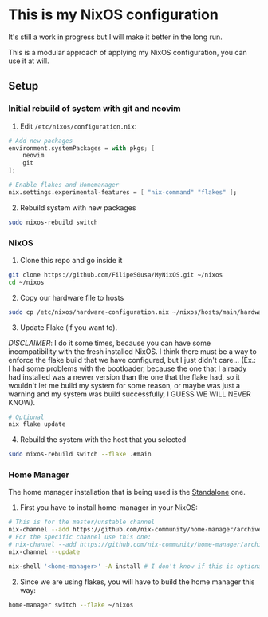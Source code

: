 # This is my NixOS configuration

It's still a work in progress but I will make it better in the long run.

This is a modular approach of applying my NixOS configuration, you can use it at will.

## Setup

### Initial rebuild of system with git and neovim

1. Edit `/etc/nixos/configuration.nix`:

```nix
# Add new packages
environment.systemPackages = with pkgs; [
    neovim
    git
];

# Enable flakes and Homemanager
nix.settings.experimental-features = [ "nix-command" "flakes" ];
```

2. Rebuild system with new packages

```bash
sudo nixos-rebuild switch
```

### NixOS

1. Clone this repo and go inside it

```bash
git clone https://github.com/FilipeS0usa/MyNixOS.git ~/nixos
cd ~/nixos
```

2. Copy our hardware file to hosts

```bash
sudo cp /etc/nixos/hardware-configuration.nix ~/nixos/hosts/main/hardware-configuration.nix
```

3. Update Flake (if you want to).

_*DISCLAIMER*_: I do it some times, because you can have some incompatibility with the fresh installed NixOS. I think there must be a way to enforce the flake build that we have configured, but I just didn't care... (Ex.: I had some problems with the bootloader, because the one that I already had installed was a newer version than the one that the flake had, so it wouldn't let me build my system for some reason, or maybe was just a warning and my system was build successfully, I GUESS WE WILL NEVER KNOW).

```bash
# Optional
nix flake update
```

4. Rebuild the system with the host that you selected

```bash
sudo nixos-rebuild switch --flake .#main
```

### Home Manager

The home manager installation that is being used is the [Standalone](https://nix-community.github.io/home-manager/index.xhtml#sec-install-standalone) one.

1. First you have to install home-manager in your NixOS:

```bash
# This is for the master/unstable channel
nix-channel --add https://github.com/nix-community/home-manager/archive/master.tar.gz home-manager
# For the specific channel use this one:
# nix-channel --add https://github.com/nix-community/home-manager/archive/release-24.11.tar.gz home-manager
nix-channel --update

nix-shell '<home-manager>' -A install # I don't know if this is optional or not. I just do it for the sake of it.
```

2. Since we are using flakes, you will have to build the home manager this way:

```bash
home-manager switch --flake ~/nixos
```

